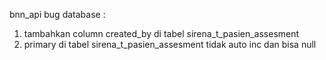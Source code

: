 bnn_api
bug database :
1. tambahkan column created_by di tabel sirena_t_pasien_assesment
2. primary di tabel sirena_t_pasien_assesment tidak auto inc dan bisa null